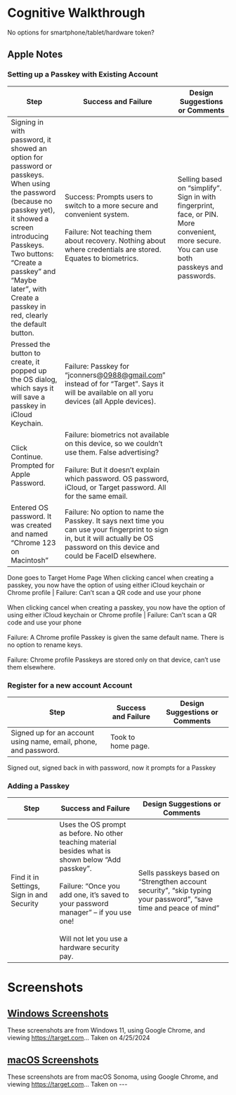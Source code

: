 # Cognitive Walkthrough

No options for smartphone/tablet/hardware token? 

## Apple Notes
### Setting up a Passkey with Existing Account

| Step | Success and Failure | Design Suggestions or Comments |
| ---- | ----------- | ---------- |
Signing in with password, it showed an option for password or passkeys. When using the password (because no passkey yet), it showed a screen introducing Passkeys. Two buttons: “Create a passkey” and “Maybe later”, with Create a passkey in red, clearly the default button. | Success: Prompts users to switch to a more secure and convenient system. <br><br> Failure: Not teaching them about recovery. Nothing about where credentials are stored. Equates to biometrics. | Selling based on “simplify”. Sign in with fingerprint, face, or PIN. More convenient, more secure. You can use both passkeys and passwords. 
Pressed the button to create, it popped up the OS dialog, which says it will save a passkey in iCloud Keychain. | Failure: Passkey for “jconners@0988@gmail.com” instead of for “Target”. Says it will be available on all yoru devices (all Apple devices).
Click Continue. Prompted for Apple Password. | Failure: biometrics not available on this device, so we couldn’t use them. False advertising? <br><br> Failure: But it doesn’t explain which password. OS password, iCloud, or Target password. All for the same email.
Entered OS password. It was created and named “Chrome 123 on Macintosh” | Failure: No option to name the Passkey. It says next time you can use your fingerprint to sign in, but it will actually be OS password on this device and could be FaceID elsewhere.
Done goes to Target Home Page
When clicking cancel when creating a passkey, you now have the option of using either iCloud keychain or Chrome profile | Failure: Can’t scan a QR code and use your phone <br><br>
When clicking cancel when creating a passkey, you now have the option of using either iCloud keychain or Chrome profile | Failure: Can’t scan a QR code and use your phone <br><br> Failure: A Chrome profile Passkey is given the same default name. There is no option to rename keys. <br><br> Failure: Chrome profile Passkeys are stored only on that device, can’t use them elsewhere.

### Register for a new account Account
| Step | Success and Failure | Design Suggestions or Comments |
| ---- | ----------- | ---------- |
Signed up for an account using name, email, phone, and password. | Took to home page.
Signed out, signed back in with password, now it prompts for a Passkey

### Adding a Passkey
| Step | Success and Failure | Design Suggestions or Comments |
| ---- | ----------- | ---------- |
Find it in Settings, Sign in and Security | Uses the OS prompt as before. No other teaching material besides what is shown below “Add passkey”.<br><br> Failure: “Once you add one, it’s saved to your password manager” – if you use one!<br><br> Will not let you use a hardware security pay. | Sells passkeys based on “Strengthen account security”, “skip typing your password”, “save time and peace of mind”






# Screenshots
## [Windows Screenshots](windows_SS) 
These screenshots are from Windows 11, using Google Chrome, and viewing https://target.com... Taken on 4/25/2024

## [macOS Screenshots](macOS_SS)
These screenshots are from macOS Sonoma, using Google Chrome, and viewing https://target.com... Taken on ---